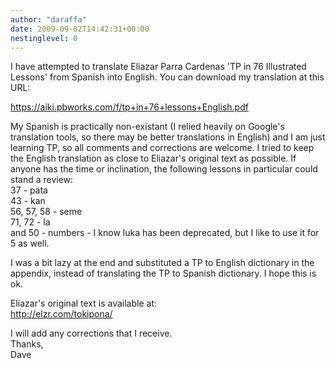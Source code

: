 ```yaml
---
author: "daraffa"
date: 2009-09-02T14:42:31+00:00
nestinglevel: 0
---
```

I have attempted to translate Eliazar Parra Cardenas 'TP in 76 Illustrated Lessons' from Spanish into English. You can download my translation at this URL:  
  
https://aiki.pbworks.com/f/tp+in+76+lessons+English.pdf  
  
My Spanish is practically non-existant (I relied heavily on Google's translation tools, so there may be better translations in English) and I am just learning TP, so all comments and corrections are welcome. I tried to keep the English translation as close to Eliazar's original text as possible. If anyone has the time or inclination, the following lessons in particular could stand a review:  
37 - pata  
43 - kan  
56, 57, 58 - seme  
71, 72 - la  
and 50 - numbers - I know luka has been deprecated, but I like to use it for 5 as well.  
  
I was a bit lazy at the end and substituted a TP to English dictionary in the appendix, instead of translating the TP to Spanish dictionary. I hope this is ok.  
  
Eliazar's original text is available at:  
http://elzr.com/tokipona/  
  
I will add any corrections that I receive.  
Thanks,  
Dave
